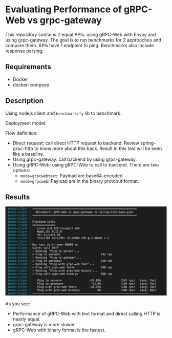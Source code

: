 # Evaluating Performance of gRPC-Web vs grpc-gateway

This repository contains 2 equal APIs: using gRPC-Web with Envoy and using grpc-gateway. The goal is to run benchmarks for 2 approaches and compare them. APIs have 1 endpoint to ping. Benchmarks also include response parsing.

## Requirements

- Docker
- docker-compose

## Description

Using nodejs client and `benchmarkify` lib to benchmark.

Deployment model:

Flow definition:

- Direct request: call direct HTTP request to backend. Review spring-grpc-http to know more about this back. Result in this test will be seen like a baseline.
- Using grpc-gateway: call backend by using grpc-gateway.
- Using gRPC-Web: using gRPC-Web to call to backend. There are two options:
  - `mode=grpcwebtext`: Payload are base64-encoded.
  - `mode=grpcweb`: Payload are in the binary protobuf format.

## Results

![result](./images/result.png)

As you see:
- Performance of gRPC-Web with text format and  direct calling HTTP is nearly equal.
- grpc-gateway is more slower
- gRPC-Web with binary format is the fastest.
